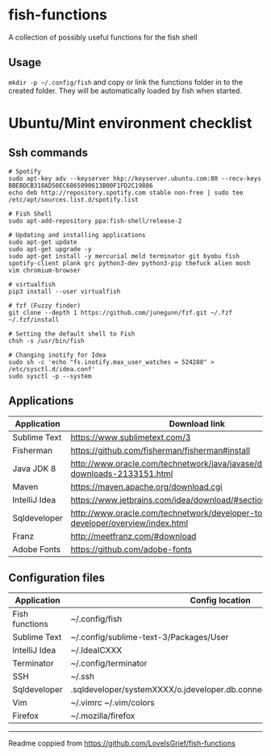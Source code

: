 fish-functions
==============

A collection of possibly useful functions for the fish shell

Usage
------
`mkdir -p ~/.config/fish` and copy or link the functions folder in to the created folder. They will be automatically loaded by fish when started.

# Ubuntu/Mint environment checklist #

## Ssh commands ##

```
# Spotify
sudo apt-key adv --keyserver hkp://keyserver.ubuntu.com:80 --recv-keys BBEBDCB318AD50EC6865090613B00F1FD2C19886
echo deb http://repository.spotify.com stable non-free | sudo tee /etc/apt/sources.list.d/spotify.list

# Fish Shell
sudo apt-add-repository ppa:fish-shell/release-2

# Updating and installing applications
sudo apt-get update
sudo apt-get upgrade -y
sudo apt-get install -y mercurial meld terminator git byobu fish spotify-client plank grc python3-dev python3-pip thefuck alien mosh vim chromium-browser

# virtualfish
pip3 install --user virtualfish

# fzf (Fuzzy finder)
git clone --depth 1 https://github.com/junegunn/fzf.git ~/.fzf
~/.fzf/install

# Setting the default shell to Fish
chsh -s /usr/bin/fish

# Changing inotify for Idea
sudo sh -c 'echo "fs.inotify.max_user_watches = 524288" > /etc/sysctl.d/idea.conf'
sudo sysctl -p --system
```

## Applications ##

| Application   | Download link                                                                       |
|---------------|-------------------------------------------------------------------------------------|
| Sublime Text  | https://www.sublimetext.com/3                                                       |
| Fisherman     | https://github.com/fisherman/fisherman#install                                      |
| Java JDK 8    | http://www.oracle.com/technetwork/java/javase/downloads/jdk8-downloads-2133151.html |
| Maven         | https://maven.apache.org/download.cgi                                               |
| IntelliJ Idea | https://www.jetbrains.com/idea/download/#section=linux                              |
| Sqldeveloper  | http://www.oracle.com/technetwork/developer-tools/sql-developer/overview/index.html |
| Franz         | http://meetfranz.com/#download                                                      |
| Adobe Fonts   | https://github.com/adobe-fonts                                                      |

## Configuration files ##

| Application    | Config location                                                          |
|----------------|--------------------------------------------------------------------------|
| Fish functions | ~/.config/fish                                                           |
| Sublime Text   | ~/.config/sublime-text-3/Packages/User                                   |
| IntelliJ Idea  | ~/.IdeaICXXX                                                             |
| Terminator     | ~/.config/terminator                                                     |
| SSH            | ~/.ssh                                                                   |
| Sqldeveloper   | .sqldeveloper/systemXXXX/o.jdeveloper.db.connection.XXXX/connections.xml |
| Vim            | ~/.vimrc ~/.vim/colors                                                   |
| Firefox        | ~/.mozilla/firefox                                                       |

---
Readme coppied from https://github.com/LoveIsGrief/fish-functions
